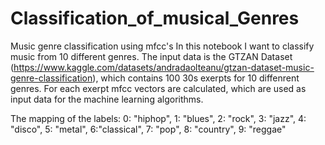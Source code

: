 # Classification_of_musical_Genres

Music genre classification using mfcc's
In this notebook I want to classify music from 10 different genres. The input data is the GTZAN Dataset (https://www.kaggle.com/datasets/andradaolteanu/gtzan-dataset-music-genre-classification), which contains 100 30s exerpts for 10 diffenrent genres. For each exerpt mfcc vectors are calculated, which are used as input data for the machine learning algorithms.

The mapping of the labels: 0: "hiphop", 1: "blues", 2: "rock", 3: "jazz", 4: "disco", 5: "metal", 6:"classical", 7: "pop", 8: "country", 9: "reggae"
